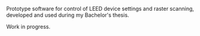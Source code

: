 Prototype software for control of LEED device settings and raster scanning, developed and used during my Bachelor's thesis.

Work in progress.
